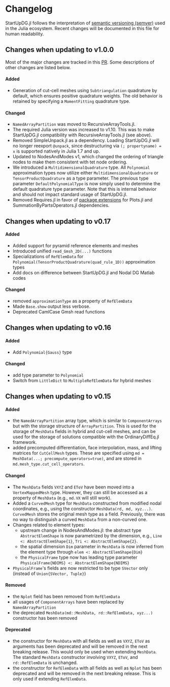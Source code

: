 # Changelog

StartUpDG.jl follows the interpretation of [semantic versioning (semver)](https://julialang.github.io/Pkg.jl/dev/compatibility/#Version-specifier-format-1) used in the Julia ecosystem. Recent changes will be documented in this file for human readability.

## Changes when updating to v1.0.0

Most of the major changes are tracked in this [PR](https://github.com/jlchan/StartUpDG.jl/pull/160). Some descriptions of other changes are listed below. 

#### Added

* Generation of cut-cell meshes using `Subtriangulation` quadrature by default, which ensures positive quadrature weights. The old behavior is retained by specifying a `MomentFitting` quadrature type. 

#### Changed

* `NamedArrayPartition` was moved to RecursiveArrayTools.jl. 
* The required Julia version was increased to v1.10. This was to make StartUpDG.jl compatibility with RecursiveArrayTools.jl (see above).
* Removed SimpleUnpack.jl as a dependency. Loading StartUpDG.jl will no longer reexport `@unpack`, since destructuring via `(; propertyname) = x` is supported natively in Julia 1.7 and up.
* Updated to NodesAndModes v1, which changed the ordering of triangle nodes to make them consistent with tet node ordering. 
* We introduced a `MultidimensionalQuadrature` type. All `Polynomial` approximation types now utilize either `MultidimensionalQuadrature` or `TensorProductQuadrature` as a type parameter. The previous type parameter `DefaultPolynomialType` is now simply used to determine the default quadrature type parameter. Note that this is internal behavior and should not impact standard usage of StartUpDG.jl.
* Removed Requires.jl in favor of [package extensions](https://pkgdocs.julialang.org/v1/creating-packages/#Conditional-loading-of-code-in-packages-(Extensions)) for Plots.jl and SummationByPartsOperators.jl dependencies. 



## Changes when updating to v0.17

#### Added
* Added support for pyramid reference elements and meshes
* Introduced unified `read_Gmsh_2D(...)` functions 
* Specializations of `RefElemData` for `Polynomial(TensorProductQuadrature(quad_rule_1D))` approximation types
* Add docs on difference between StartUpDG.jl and Nodal DG Matlab codes

#### Changed
* removed `approximationType` as a property of `RefElemData` 
* Made `Base.show` output less verbose. 
* Deprecated CamlCase Gmsh read functions

## Changes when updating to v0.16

#### Added
* Add `Polynomial{Gauss}` type

#### Changed
* add type parameter to `Polynomial`
* Switch from `LittleDict` to `MultipleRefElemData` for hybrid meshes

## Changes when updating to v0.15

#### Added 

* the `NamedArrayPartition` array type, which is similar to `ComponentArrays` but with the storage structure of `ArrayPartition`. This is used for the storage of `MeshData` fields in hybrid and cut-cell meshes, and can be used for the storage of solutions compatible with the OrdinaryDiffEq.jl framework. 
* added precomputed differentiation, face interpolation, mass, and lifting matrices for `CutCellMesh` types. These are specified using `md = MeshData(...; precompute_operators=true)`, and are stored in `md.mesh_type.cut_cell_operators`. 

#### Changed

* The `MeshData` fields `VXYZ` and `EToV` have been moved into a `VertexMappedMesh` type. However, they can still be accessed as a property of `MeshData` (e.g., `md.VX` will still work). 
* Added a `CurvedMesh` type for `MeshData` constructed from modified nodal coordinates, e.g., using the constructor `MeshData(rd, md, xyz...)`. `CurvedMesh` stores the original mesh type as a field. Previously, there was no way to distinguish a curved `MeshData` from a non-curved one.
* Changes related to element types:
  * upstream change in NodesAndModes.jl: the abstract type `AbstractElemShape` is now parametrized by the dimension, e.g., `Line <: AbstractElemShape{1}`, `Tri <: AbstractElemShape{2}`. 
  * the spatial dimension `Dim` parameter in `MeshData` is now inferred from the element type through `elem <: AbstractElemShape{Dim}`
  * the `PhysicalFrame` type now has leading type parameter `PhysicalFrame{NDIMS} <: AbstractElemShape{NDIMS}`
* `PhysicalFrame`'s fields are now restricted to be type `SVector` only (instead of `Union{SVector, Tuple}`)

#### Removed 

* the `Nplot` field has been removed from `RefElemData`
* all usages of `ComponentArrays` have been replaced by `NamedArrayPartition`
* the deprecated `MeshData(md::MeshData, rd::RefElemData, xyz...)` constructor has been removed

#### Deprecated

* the constructor for `MeshData` with all fields as well as `VXYZ`, `EToV` as arguments has been deprecated and will be removed in the next breaking release. This would only be used when extending `MeshData`. The standard `MeshData` constructor involving `VXYZ`, `EToV`, and `rd::RefElemData` is unchanged. 
* the constructor for `RefElemData` with all fields as well as `Nplot` has been deprecated and will be removed in the next breaking release. This is only used if extending `RefElemData`. 

